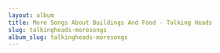 ```yaml
---
layout: album
title: More Songs About Buildings And Food - Talking Heads
slug: talkingheads-moresongs
album_slug: talkingheads-moresongs
---
```

